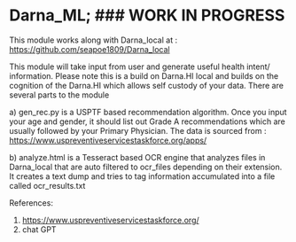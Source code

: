 # Darna_ML; ### WORK IN PROGRESS ####
This module works along with Darna_local at : https://github.com/seapoe1809/Darna_local


This module will take input from user and generate useful health intent/ information. Please note this is a build on Darna.HI local and builds on the cognition of the Darna.HI which allows self custody of your data. There are several parts to the module

a)  gen_rec.py is a USPTF based recommendation algorithm. Once you input your age and gender, it should list out Grade A recommendations which are usually followed by your Primary Physician. The data is sourced from : https://www.uspreventiveservicestaskforce.org/apps/

b) analyze.html is a Tesseract based OCR engine that analyzes files in Darna_local that are auto filtered to ocr_files depending on their extension. It creates a text dump and tries to tag information accumulated into a file called ocr_results.txt





References:
1. https://www.uspreventiveservicestaskforce.org/
2. chat GPT
